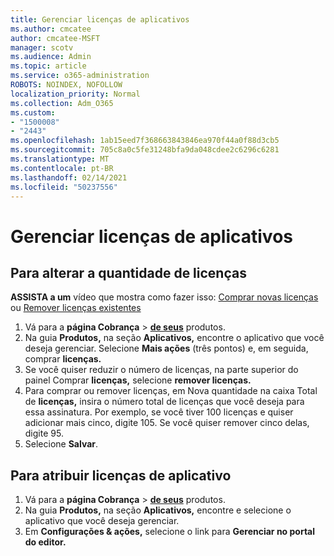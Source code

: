 ```yaml
---
title: Gerenciar licenças de aplicativos
ms.author: cmcatee
author: cmcatee-MSFT
manager: scotv
ms.audience: Admin
ms.topic: article
ms.service: o365-administration
ROBOTS: NOINDEX, NOFOLLOW
localization_priority: Normal
ms.collection: Adm_O365
ms.custom:
- "1500008"
- "2443"
ms.openlocfilehash: 1ab15eed7f368663843846ea970f44a0f88d3cb5
ms.sourcegitcommit: 705c8a0c5fe31248bfa9da048cdee2c6296c6281
ms.translationtype: MT
ms.contentlocale: pt-BR
ms.lasthandoff: 02/14/2021
ms.locfileid: "50237556"
---
```

# <a name="manage-app-licenses"></a>Gerenciar licenças de aplicativos

## <a name="to-change-license-quantity"></a>Para alterar a quantidade de licenças

**ASSISTA a um** vídeo que mostra como fazer isso: [Comprar novas licenças](https://go.microsoft.com/fwlink/p/?linkid=2154857) ou [Remover licenças existentes](https://go.microsoft.com/fwlink/p/?linkid=2154938)

1. Vá para a **página Cobrança**  >  **[de seus](https://go.microsoft.com/fwlink/p/?linkid=842054)** produtos.
2. Na guia **Produtos,** na seção **Aplicativos,** encontre o aplicativo que você deseja gerenciar. Selecione **Mais ações** (três pontos) e, em seguida, comprar **licenças.**
3. Se você quiser reduzir o número de licenças, na parte superior do painel Comprar **licenças,** selecione **remover licenças.**
4. Para comprar ou remover  licenças, em Nova quantidade na caixa Total de **licenças,** insira o número total de licenças que você deseja para essa assinatura. Por exemplo, se você tiver 100 licenças e quiser adicionar mais cinco, digite 105. Se você quiser remover cinco delas, digite 95.
5. Selecione **Salvar**.

## <a name="to-assign-app-licenses"></a>Para atribuir licenças de aplicativo

1. Vá para a **página Cobrança**  >  **[de seus](https://go.microsoft.com/fwlink/p/?linkid=842054)** produtos.
2. Na guia **Produtos,** na seção **Aplicativos,** encontre e selecione o aplicativo que você deseja gerenciar.
3. Em **Configurações & ações,** selecione o link para **Gerenciar no portal do editor.**